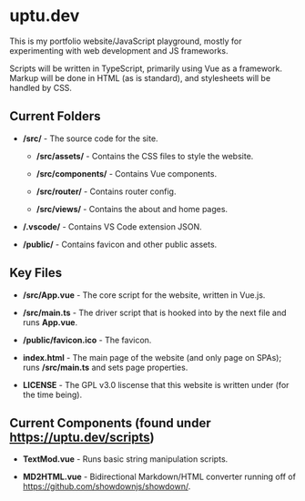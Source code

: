 # uptu.dev

This is my portfolio website/JavaScript playground, mostly for experimenting with web development and JS frameworks.

Scripts will be written in TypeScript, primarily using Vue as a framework. Markup will be done in HTML (as is standard), and stylesheets will be handled by CSS.

## Current Folders

* **/src/** - The source code for the site.

  * **/src/assets/** - Contains the CSS files to style the website.

  * **/src/components/** - Contains Vue components.

  * **/src/router/** - Contains router config.
  
  * **/src/views/** - Contains the about and home pages.
  
* **/.vscode/** - Contains VS Code extension JSON.

* **/public/** - Contains favicon and other public assets.

## Key Files

* **/src/App.vue** - The core script for the website, written in Vue.js.

* **/src/main.ts** - The driver script that is hooked into by the next file and runs **App.vue**.

* **/public/favicon.ico** - The favicon.

* **index.html** - The main page of the website (and only page on SPAs); runs **/src/main.ts** and sets page properties.

* **LICENSE** - The GPL v3.0 liscense that this website is written under (for the time being).

## Current Components (found under <https://uptu.dev/scripts>)

* **TextMod.vue** - Runs basic string manipulation scripts.

* **MD2HTML.vue** - Bidirectional Markdown/HTML converter running off of https://github.com/showdownjs/showdown/.
